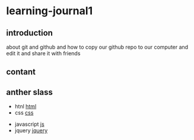 # learning-journal1
## introduction 
about git and github and how to copy our github repo to our computer and edit it and share it with friends 

## contant 








## anther slass
+ htnl [html](https://www.w3schools.com/html/)
+ css [css](https://www.w3schools.com/css/)
- javascript [js](https://www.w3schools.com/js/)
- jquery [jquery](https://www.w3schools.com/jquery/)